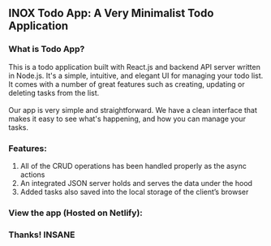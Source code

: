 ## INOX Todo App: A Very Minimalist Todo Application

### What is Todo App?

This is a todo application built with React.js and backend API server written in Node.js. It's a simple, intuitive, and elegant UI for managing your todo list. It comes with a number of great features such as creating, updating or deleting tasks from the list.
<br/>
<br/>
Our app is very simple and straightforward. We have a clean interface that makes it easy to see what's happening, and how you can manage your tasks.

### Features:

1.  All of the CRUD operations has been handled properly as the async actions
2.  An integrated JSON server holds and serves the data under the hood
3.  Added tasks also saved into the local storage of the client’s browser

### View the app (Hosted on Netlify):


### Thanks! INSANE
